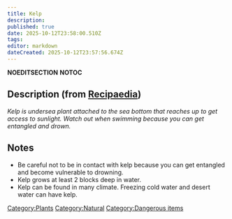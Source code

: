 ```yaml
---
title: Kelp
description: 
published: true
date: 2025-10-12T23:58:00.510Z
tags: 
editor: markdown
dateCreated: 2025-10-12T23:57:56.674Z
---
```


__NOEDITSECTION__ __NOTOC__

## Description (from [Recipaedia](Recipaedia "wikilink"))

*Kelp is undersea plant attached to the sea bottom that reaches up to
get access to sunlight. Watch out when swimming because you can get
entangled and drown.*

## Notes

  - Be careful not to be in contact with kelp because you can get
    entangled and become vulnerable to drowning.
  - Kelp grows at least 2 blocks deep in water.
  - Kelp can be found in many climate. Freezing cold water and desert
    water can have kelp.

[Category:Plants](Category:Plants "wikilink")
[Category:Natural](Category:Natural "wikilink") [Category:Dangerous
items](Category:Dangerous_items "wikilink")